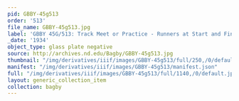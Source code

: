 ```yaml
---
pid: GBBY-45g513
order: '513'
file_name: GBBY-45g513.jpg
label: 'GBBY 45G/513: Track Meet or Practice - Runners at Start and Finish - 1934'
_date: '1934'
object_type: glass plate negative
source: http://archives.nd.edu/Bagby/GBBY-45g513.jpg
thumbnail: "/img/derivatives/iiif/images/GBBY-45g513/full/250,/0/default.jpg"
manifest: "/img/derivatives/iiif/images/GBBY-45g513/manifest.json"
full: "/img/derivatives/iiif/images/GBBY-45g513/full/1140,/0/default.jpg"
layout: generic_collection_item
collection: bagby
---
```

